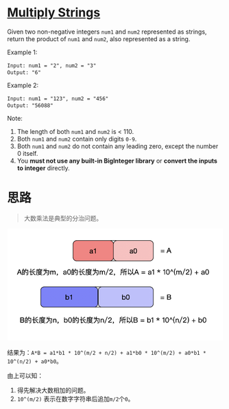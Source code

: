 # [Multiply Strings](https://leetcode.com/problems/multiply-strings/)

Given two non-negative integers `num1` and `num2` represented as strings, return the product of `num1` and `num2`, also represented as a string.

Example 1:

    Input: num1 = "2", num2 = "3"
    Output: "6"

Example 2:

    Input: num1 = "123", num2 = "456"
    Output: "56088"

Note:

1. The length of both `num1` and `num2` is < 110.
2. Both `num1` and `num2` contain only digits `0-9`.
3. Both `num1` and `num2` do not contain any leading zero, except the number 0 itself.
4. You **must not use any built-in BigInteger library** or **convert the inputs to integer** directly.


# 思路

> 大数乘法是典型的分治问题。

![分解方式](./exp.png)

结果为：`A*B = a1*b1 * 10^(m/2 + n/2) + a1*b0 * 10^(m/2) + a0*b1 * 10^(n/2) + a0*b0`。

由上可以知：
1. 得先解决大数相加的问题。
2. `10^(m/2)` 表示在数字字符串后追加`m/2`个`0`。

